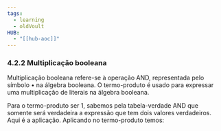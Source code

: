 ```yaml
---
tags:
  - learning
  - oldVoult
HUB:
  - "[[hub-aoc]]"
---
```

### 4.2.2 Multiplicação booleana

Multiplicação booleana refere-se à operação AND, representada pelo símbolo • na álgebra booleana. O termo-produto é usado para expressar uma multiplicação de literais na álgebra booleana.

Para o termo-produto ser 1, sabemos pela tabela-verdade AND que somente será verdadeira a expressão que tem dois valores verdadeiros. Aqui é a aplicação. Aplicando no termo-produto temos: